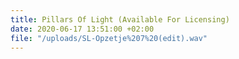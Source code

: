 ```yaml
---
title: Pillars Of Light (Available For Licensing)
date: 2020-06-17 13:51:00 +02:00
file: "/uploads/SL-Opzetje%207%20(edit).wav"
---
```


